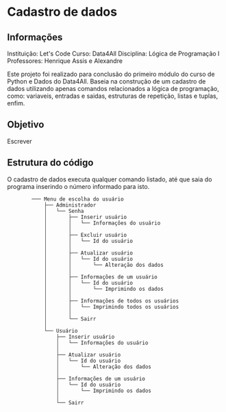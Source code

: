 # Cadastro de dados

## Informações

Instituição: Let's Code
Curso: Data4All
Disciplina: Lógica de Programação I
Professores: Henrique Assis e Alexandre

Este projeto foi realizado para conclusão do primeiro módulo do curso de Python e Dados do Data4All. Baseia na construção de um cadastro de dados utilizando apenas comandos relacionados a lógica de programação, como: variaveis, entradas e saidas, estruturas de repetição, listas e tuplas, enfim.

## Objetivo

Escrever

## Estrutura do código

O cadastro de dados executa qualquer comando listado, até que saia do programa inserindo o número informado para isto.

            ─── Menu de escolha do usuário
                ├── Administrador
                │   └── Senha
                │       ├── Inserir usuário
                │       │   └── Informações do usuário
                │       │
                │       ├── Excluir usuário
                │       │   └── Id do usuário
                │       │
                │       ├── Atualizar usuário
                │       │   └── Id do usuário
                │       │       └── Alteração dos dados
                │       │
                │       ├── Informações de um usuário
                │       │   └── Id do usuário
                │       │       └── Imprimindo os dados
                │       │
                │       ├── Informações de todos os usuários
                │       │   └── Imprimindo todos os usuários
                │       │
                │       └── Sairr
                │  
                └── Usuário
                    ├── Inserir usuário
                    │   └── Informações do usuário
                    │
                    ├── Atualizar usuário
                    │   └── Id do usuário
                    │       └── Alteração dos dados
                    │
                    ├── Informações de um usuário
                    │   └── Id do usuário
                    │       └── Imprimindo os dados
                    │
                    └── Sairr


